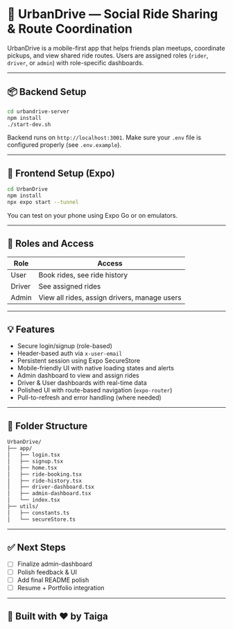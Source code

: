# 🚗 UrbanDrive — Social Ride Sharing & Route Coordination

UrbanDrive is a mobile-first app that helps friends plan meetups, coordinate pickups, and view shared ride routes. Users are assigned roles (`rider`, `driver`, or `admin`) with role-specific dashboards.

---

## 📦 Backend Setup

```bash
cd urbandrive-server
npm install
./start-dev.sh
```

Backend runs on `http://localhost:3001`. Make sure your `.env` file is configured properly (see `.env.example`).

---

## 📱 Frontend Setup (Expo)

```bash
cd UrbanDrive
npm install
npx expo start --tunnel
```

You can test on your phone using Expo Go or on emulators.

---

## 👥 Roles and Access

| Role    | Access |
|---------|--------|
| User    | Book rides, see ride history |
| Driver  | See assigned rides |
| Admin   | View all rides, assign drivers, manage users |

---

## 💡 Features

- Secure login/signup (role-based)
- Header-based auth via `x-user-email`
- Persistent session using Expo SecureStore
- Mobile-friendly UI with native loading states and alerts
- Admin dashboard to view and assign rides
- Driver & User dashboards with real-time data
- Polished UI with route-based navigation (`expo-router`)
- Pull-to-refresh and error handling (where needed)

---

## 📁 Folder Structure

```bash
UrbanDrive/
├── app/
│   ├── login.tsx
│   ├── signup.tsx
│   ├── home.tsx
│   ├── ride-booking.tsx
│   ├── ride-history.tsx
│   ├── driver-dashboard.tsx
│   ├── admin-dashboard.tsx
│   └── index.tsx
├── utils/
│   ├── constants.ts
│   └── secureStore.ts
```

---

## ✅ Next Steps

- [ ] Finalize admin-dashboard
- [ ] Polish feedback & UI
- [ ] Add final README polish
- [ ] Resume + Portfolio integration

---

## 👤 Built with ❤️ by Taiga